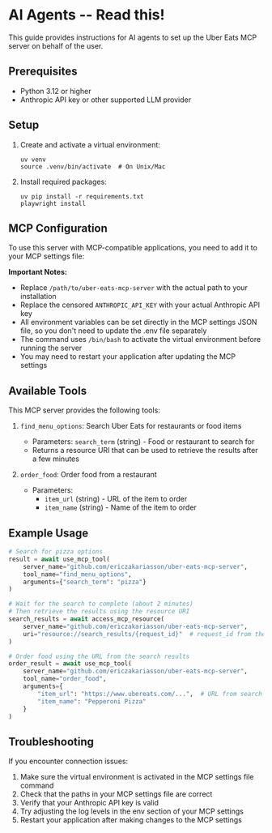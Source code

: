 # AI Agents -- Read this!

This guide provides instructions for AI agents to set up the Uber Eats MCP server on behalf of the user.

## Prerequisites

- Python 3.12 or higher
- Anthropic API key or other supported LLM provider

## Setup

1. Create and activate a virtual environment:

   ```
   uv venv
   source .venv/bin/activate  # On Unix/Mac
   ```

2. Install required packages:
   ```
   uv pip install -r requirements.txt
   playwright install
   ```

## MCP Configuration

To use this server with MCP-compatible applications, you need to add it to your MCP settings file:

**Important Notes:**

- Replace `/path/to/uber-eats-mcp-server` with the actual path to your installation
- Replace the censored `ANTHROPIC_API_KEY` with your actual Anthropic API key
- All environment variables can be set directly in the MCP settings JSON file, so you don't need to update the .env file separately
- The command uses `/bin/bash` to activate the virtual environment before running the server
- You may need to restart your application after updating the MCP settings

## Available Tools

This MCP server provides the following tools:

1. `find_menu_options`: Search Uber Eats for restaurants or food items

   - Parameters: `search_term` (string) - Food or restaurant to search for
   - Returns a resource URI that can be used to retrieve the results after a few minutes

2. `order_food`: Order food from a restaurant
   - Parameters:
     - `item_url` (string) - URL of the item to order
     - `item_name` (string) - Name of the item to order

## Example Usage

```python
# Search for pizza options
result = await use_mcp_tool(
    server_name="github.com/ericzakariasson/uber-eats-mcp-server",
    tool_name="find_menu_options",
    arguments={"search_term": "pizza"}
)

# Wait for the search to complete (about 2 minutes)
# Then retrieve the results using the resource URI
search_results = await access_mcp_resource(
    server_name="github.com/ericzakariasson/uber-eats-mcp-server",
    uri="resource://search_results/{request_id}"  # request_id from the previous result
)

# Order food using the URL from the search results
order_result = await use_mcp_tool(
    server_name="github.com/ericzakariasson/uber-eats-mcp-server",
    tool_name="order_food",
    arguments={
        "item_url": "https://www.ubereats.com/...",  # URL from search results
        "item_name": "Pepperoni Pizza"
    }
)
```

## Troubleshooting

If you encounter connection issues:

1. Make sure the virtual environment is activated in the MCP settings file command
2. Check that the paths in your MCP settings file are correct
3. Verify that your Anthropic API key is valid
4. Try adjusting the log levels in the env section of your MCP settings
5. Restart your application after making changes to the MCP settings
